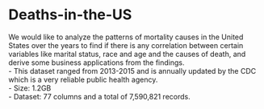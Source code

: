# Deaths-in-the-US

We would like to analyze the patterns of mortality causes in the United States over the years to find if there is any correlation between certain variables like marital status, race and age and the causes of death, and derive some business applications from the findings.
<br>- This dataset ranged from 2013-2015 and is annually updated by the CDC which is a very reliable public health agency. 
<br>- Size: 1.2GB
<br>- Dataset: 77 columns and a total of 7,590,821 records.
